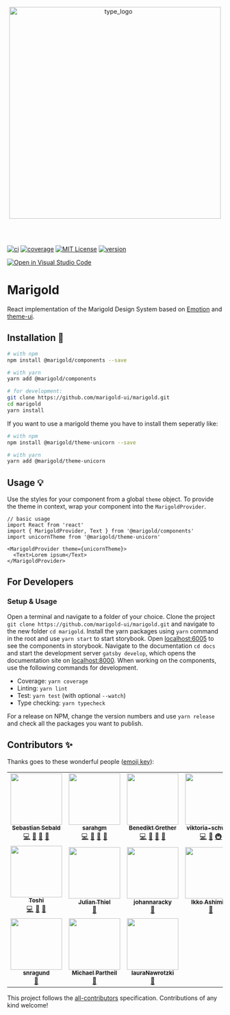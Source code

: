 <p align="center"> 
  <img width="494" align="center" alt="type_logo" src="https://user-images.githubusercontent.com/59875255/75779675-530ca980-5d5a-11ea-8910-7e92ded472e3.png">
</p>
<br>
<br>

[![ci][ci-badge]][ci] [![coverage][coverage-badge]][coverage] [![MIT License][license-badge]][license] [![version][version-badge]][package]

[![Open in Visual Studio Code](https://shields.io/badge/-Open%20in%20Visual%20Studio%20Code-blue?logo=visualstudiocode&style=for-the-badge)](https://open.vscode.dev/marigold-ui/marigold)

# Marigold

React implementation of the Marigold Design System based on [Emotion](https://emotion.sh/) and [theme-ui](https://theme-ui.com/).

## Installation 🔧

```sh
# with npm
npm install @marigold/components --save

# with yarn
yarn add @marigold/components

# for development:
git clone https://github.com/marigold-ui/marigold.git
cd marigold
yarn install
```

If you want to use a marigold theme you have to install them seperatly like:

```sh
# with npm
npm install @marigold/theme-unicorn --save

# with yarn
yarn add @marigold/theme-unicorn
```

## Usage 💡

Use the styles for your component from a global `theme` object. To provide the theme in context, wrap your component into the `MarigoldProvider`.

```
// basic usage
import React from 'react'
import { MarigoldProvider, Text } from '@marigold/components'
import unicornTheme from '@marigold/theme-unicorn'

<MarigoldProvider theme={unicornTheme}>
  <Text>Lorem ipsum</Text>
</MarigoldProvider>
```

## For Developers

### Setup & Usage

Open a terminal and navigate to a folder of your choice. Clone the project `git clone https://github.com/marigold-ui/marigold.git` and navigate to the new folder `cd marigold`. Install the yarn packages using `yarn` command in the root and use `yarn start` to start storybook. Open [localhost:6005](http://localhost:6005) to see the components in storybook.
Navigate to the documentation `cd docs` and start the development server `gatsby develop`, which opens the documentation site on [localhost:8000](http://localhost:8000).
When working on the components, use the following commands for development.

- Coverage: `yarn coverage`
- Linting: `yarn lint`
- Test: `yarn test` (with optional `--watch`)
- Type checking: `yarn typecheck`

For a release on NPM, change the version numbers and use `yarn release` and check all the packages you want to publish.

## Contributors ✨

Thanks goes to these wonderful people ([emoji key](https://allcontributors.org/docs/en/emoji-key)):

<!-- ALL-CONTRIBUTORS-LIST:START - Do not remove or modify this section -->
<!-- prettier-ignore-start -->
<!-- markdownlint-disable -->
<table>
  <tr>
    <td align="center"><a href="https://github.com/sebald"><img src="https://avatars3.githubusercontent.com/u/985701?v=4?s=120" width="120px;" alt=""/><br /><sub><b>Sebastian Sebald</b></sub></a><br /><a href="https://github.com/marigold-ui/marigold/commits?author=sebald" title="Code">💻</a> <a href="#design-sebald" title="Design">🎨</a> <a href="https://github.com/marigold-ui/marigold/commits?author=sebald" title="Documentation">📖</a> <a href="https://github.com/marigold-ui/marigold/pulls?q=is%3Apr+reviewed-by%3Asebald" title="Reviewed Pull Requests">👀</a></td>
    <td align="center"><a href="https://github.com/sarahgm"><img src="https://avatars.githubusercontent.com/u/38324334?v=4?s=120" width="120px;" alt=""/><br /><sub><b>sarahgm</b></sub></a><br /><a href="https://github.com/marigold-ui/marigold/commits?author=sarahgm" title="Code">💻</a> <a href="#design-sarahgm" title="Design">🎨</a> <a href="https://github.com/marigold-ui/marigold/commits?author=sarahgm" title="Documentation">📖</a> <a href="https://github.com/marigold-ui/marigold/pulls?q=is%3Apr+reviewed-by%3Asarahgm" title="Reviewed Pull Requests">👀</a></td>
    <td align="center"><a href="http://benediktgrether.de"><img src="https://avatars.githubusercontent.com/u/27921741?v=4?s=120" width="120px;" alt=""/><br /><sub><b>Benedikt Grether</b></sub></a><br /><a href="https://github.com/marigold-ui/marigold/commits?author=benediktgrether" title="Code">💻</a> <a href="#design-benediktgrether" title="Design">🎨</a> <a href="https://github.com/marigold-ui/marigold/commits?author=benediktgrether" title="Documentation">📖</a> <a href="https://github.com/marigold-ui/marigold/pulls?q=is%3Apr+reviewed-by%3Abenediktgrether" title="Reviewed Pull Requests">👀</a></td>
    <td align="center"><a href="https://github.com/viktoria-schwarz"><img src="https://avatars1.githubusercontent.com/u/59830437?v=4?s=120" width="120px;" alt=""/><br /><sub><b>viktoria-schwarz</b></sub></a><br /><a href="https://github.com/marigold-ui/marigold/commits?author=viktoria-schwarz" title="Code">💻</a> <a href="https://github.com/marigold-ui/marigold/commits?author=viktoria-schwarz" title="Documentation">📖</a> <a href="#infra-viktoria-schwarz" title="Infrastructure (Hosting, Build-Tools, etc)">🚇</a></td>
    <td align="center"><a href="https://github.com/ti10le"><img src="https://avatars2.githubusercontent.com/u/59875255?v=4?s=120" width="120px;" alt=""/><br /><sub><b>ti10le</b></sub></a><br /><a href="https://github.com/marigold-ui/marigold/commits?author=ti10le" title="Code">💻</a> <a href="https://github.com/marigold-ui/marigold/commits?author=ti10le" title="Documentation">📖</a> <a href="#infra-ti10le" title="Infrastructure (Hosting, Build-Tools, etc)">🚇</a></td>
  </tr>
  <tr>
    <td align="center"><a href="http://toshibot.com"><img src="https://avatars3.githubusercontent.com/u/6447213?v=4?s=120" width="120px;" alt=""/><br /><sub><b>Toshi</b></sub></a><br /><a href="https://github.com/marigold-ui/marigold/commits?author=Toshibot" title="Code">💻</a> <a href="https://github.com/marigold-ui/marigold/commits?author=Toshibot" title="Documentation">📖</a> <a href="#design-Toshibot" title="Design">🎨</a></td>
    <td align="center"><a href="https://github.com/julianthiel"><img src="https://avatars1.githubusercontent.com/u/59880423?v=4?s=120" width="120px;" alt=""/><br /><sub><b>Julian Thiel</b></sub></a><br /><a href="https://github.com/marigold-ui/marigold/commits?author=julianthiel" title="Documentation">📖</a></td>
    <td align="center"><a href="https://github.com/johannaracky"><img src="https://avatars.githubusercontent.com/u/86712740?v=4?s=120" width="120px;" alt=""/><br /><sub><b>johannaracky</b></sub></a><br /><a href="https://github.com/marigold-ui/marigold/commits?author=johannaracky" title="Documentation">📖</a></td>
    <td align="center"><a href="https://bandism.net/"><img src="https://avatars.githubusercontent.com/u/22633385?v=4?s=120" width="120px;" alt=""/><br /><sub><b>Ikko Ashimine</b></sub></a><br /><a href="https://github.com/marigold-ui/marigold/commits?author=eltociear" title="Documentation">📖</a></td>
    <td align="center"><a href="https://github.com/andres-dediego2"><img src="https://avatars.githubusercontent.com/u/34473133?v=4?s=120" width="120px;" alt=""/><br /><sub><b>andres-dediego2</b></sub></a><br /><a href="#design-andres-dediego2" title="Design">🎨</a></td>
  </tr>
  <tr>
    <td align="center"><a href="https://github.com/snragund"><img src="https://avatars.githubusercontent.com/u/62615094?v=4?s=120" width="120px;" alt=""/><br /><sub><b>snragund</b></sub></a><br /><a href="https://github.com/marigold-ui/marigold/commits?author=snragund" title="Documentation">📖</a></td>
    <td align="center"><a href="https://github.com/michael-p"><img src="https://avatars.githubusercontent.com/u/531872?v=4?s=120" width="120px;" alt=""/><br /><sub><b>Michael Partheil</b></sub></a><br /><a href="#ideas-michael-p" title="Ideas, Planning, & Feedback">🤔</a></td>
    <td align="center"><a href="https://github.com/lauraNawrotzki"><img src="https://avatars.githubusercontent.com/u/104084537?v=4?s=120" width="120px;" alt=""/><br /><sub><b>lauraNawrotzki</b></sub></a><br /><a href="#ideas-lauraNawrotzki" title="Ideas, Planning, & Feedback">🤔</a></td>
  </tr>
</table>

<!-- markdownlint-restore -->
<!-- prettier-ignore-end -->

<!-- ALL-CONTRIBUTORS-LIST:END -->

This project follows the [all-contributors](https://github.com/all-contributors/all-contributors) specification. Contributions of any kind welcome!

<!-- LINKS + BADGES -->

[ci]: https://github.com/marigold-ui/marigold/actions
[ci-badge]: https://img.shields.io/github/workflow/status/marigold-ui/marigold/Validate?style=flat-square
[license]: https://github.com/marigold-ui/marigold/blob/master/LICENSE
[license-badge]: https://img.shields.io/github/license/marigold-ui/marigold?style=flat-square
[package]: https://www.npmjs.com/package/@marigold/components
[version-badge]: https://img.shields.io/npm/v/@marigold/components?style=flat-square
[coverage]: https://codecov.io/github/marigold-ui/marigold/branch/main
[coverage-badge]: https://codecov.io/github/marigold-ui/marigold/branch/master/graph/badge.svg?token=YIIcKX7TZu
